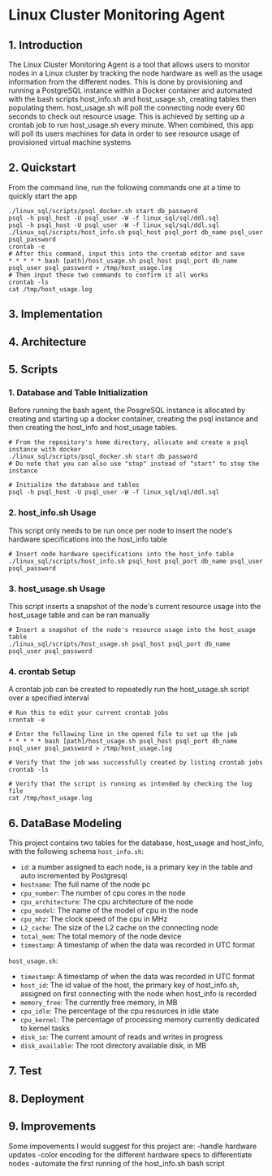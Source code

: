 # Linux Cluster Monitoring Agent
## 1. Introduction
The Linux Cluster Monitoring Agent is a tool that allows users to monitor nodes 
in a Linux cluster by tracking the node hardware as well as the usage information from the different nodes. 
This is done by provisioning and running a PostgreSQL instance within a Docker container and automated with the bash scripts
host_info.sh and host_usage.sh, creating tables then populating them. host_usage.sh will poll the connecting node every 60 seconds to check out resource usage. This is achieved by setting up a crontab job to run host_usage.sh every minute. When combined, this app will poll its users machines for data in order to see resource usage of provisioned virtual machine systems

## 2. Quickstart
From the command line, run the following commands one at a time to quickly start the app
```
./linux_sql/scripts/psql_docker.sh start db_password
psql -h psql_host -U psql_user -W -f linux_sql/sql/ddl.sql
psql -h psql_host -U psql_user -W -f linux_sql/sql/ddl.sql
./linux_sql/scripts/host_info.sh psql_host psql_port db_name psql_user psql_password
crontab -e
# After this command, input this into the crontab editor and save
* * * * * bash [path]/host_usage.sh psql_host psql_port db_name psql_user psql_password > /tmp/host_usage.log
# Then input these two commands to confirm it all works
crontab -ls
cat /tmp/host_usage.log
```

## 3. Implementation

## 4. Architecture

## 5. Scripts
### 1. Database and Table Initialization
Before running the bash agent, the PosgreSQL instance is allocated by creating and starting up a docker container, creating the psql instance and then creating the host_info and host_usage tables.
```
# From the repository's home directory, allocate and create a psql instance with docker
./linux_sql/scripts/psql_docker.sh start db_password
# Do note that you can also use "stop" instead of "start" to stop the instance

# Initialize the database and tables
psql -h psql_host -U psql_user -W -f linux_sql/sql/ddl.sql
```
### 2. host_info.sh Usage

This script only needs to be run once per node to insert the node's hardware specifications into the host_info table
```
# Insert node hardware specifications into the host_info table
./linux_sql/scripts/host_info.sh psql_host psql_port db_name psql_user psql_password
```
### 3. host_usage.sh Usage

This script inserts a snapshot of the node's current resource usage into the host_usage table and can be ran manually
```
# Insert a snapshot of the node's resource usage into the host_usage table
./linux_sql/scripts/host_usage.sh psql_host psql_port db_name psql_user psql_password
```
### 4. crontab Setup

A crontab job can be created to repeatedly run the host_usage.sh script over a specified interval
```
# Run this to edit your current crontab jobs
crontab -e

# Enter the following line in the opened file to set up the job
* * * * * bash [path]/host_usage.sh psql_host psql_port db_name psql_user psql_password > /tmp/host_usage.log

# Verify that the job was successfully created by listing crontab jobs
crontab -ls

# Verify that the script is running as intended by checking the log file
cat /tmp/host_usage.log
```

## 6. DataBase Modeling
This project contains two tables for the database, host_usage and host_info, with the following schema
`host_info.sh`:
+ `id`: a number assigned to each node, is a primary key in the table and auto incremented by Postgresql
+ `hostname`: The full name of the node pc
+ `cpu_number`: The number of cpu cores in the node
+ `cpu_architecture`: The cpu architecture of the node
+ `cpu_model`: The name of the model of cpu in the node
+ `cpu_mhz`: The clock speed of the cpu in MHz
+ `L2_cache`: The size of the L2 cache on the connecting node
+ `total_mem`: The total memory of the node device
+ `timestamp`: A timestamp of when the data was recorded in UTC format

`host_usage.sh`:
+ `timestamp`: A timestamp of when the data was recorded in UTC format
+ `host_id`: The id value of the host, the primary key of host_info.sh, assigned on first connecting with the node when host_info is recorded
+ `memory_free`: The currently free memory, in MB
+ `cpu_idle`: The percentage of the cpu resources in idle state
+ `cpu_kernel`: The percentage of processing memory currently dedicated to kernel tasks
+ `disk_io`: The current amount of reads and writes in progress
+ `disk_available`: The root directory available disk, in MB
  
## 7. Test

## 8. Deployment


## 9. Improvements
Some impovements I would suggest for this project are:
  -handle hardware updates
  -color encoding for the different hardware specs to differentiate nodes
  -automate the first running of the host_info.sh bash script

